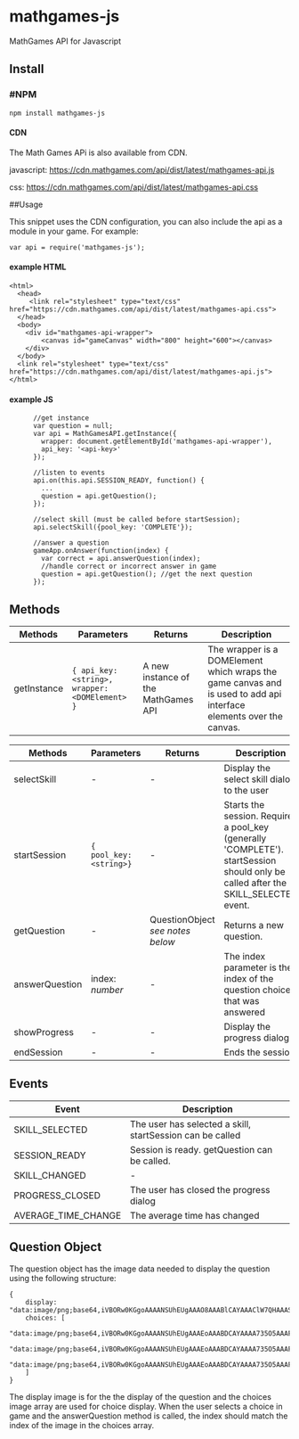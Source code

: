 # mathgames-js

MathGames API for Javascript

## Install

### #NPM

```
npm install mathgames-js
```

#### CDN

The Math Games APi is also available from CDN.

javascript: https://cdn.mathgames.com/api/dist/latest/mathgames-api.js

css: https://cdn.mathgames.com/api/dist/latest/mathgames-api.css

##Usage

This snippet uses the CDN configuration, you can also include the api as a module in your game. For example: 
```
var api = require('mathgames-js');
```

#### example HTML

```
<html>
  <head>
     <link rel="stylesheet" type="text/css" href="https://cdn.mathgames.com/api/dist/latest/mathgames-api.css">
  </head>
  <body>
    <div id="mathgames-api-wrapper">
        <canvas id="gameCanvas" width="800" height="600"></canvas>
    </div>
  </body>
  <link rel="stylesheet" type="text/css" href="https://cdn.mathgames.com/api/dist/latest/mathgames-api.js">
</html>
```

#### example JS

```    
      //get instance
      var question = null;
      var api = MathGamesAPI.getInstance({
        wrapper: document.getElementById('mathgames-api-wrapper'),
        api_key: '<api-key>'
      });
      
      //listen to events
      api.on(this.api.SESSION_READY, function() {
        ...
        question = api.getQuestion();
      });
      
      //select skill (must be called before startSession);
      api.selectSkill({pool_key: 'COMPLETE'});
      
      //answer a question
      gameApp.onAnswer(function(index) {
        var correct = api.answerQuestion(index);
        //handle correct or incorrect answer in game
        question = api.getQuestion(); //get the next question
      });

```

## Methods

| Methods        | Parameters                                           | Returns                                 | Description                             |
|----------------|------------------------------------------------------|-----------------------------------------|-----------------------------------------|
| getInstance    | `{ api_key: <string>, wrapper: <DOMElement> }`       |  A new instance of the MathGames API    | The wrapper is a DOMElement which wraps the game canvas and is used to add api interface elements over the canvas. |

| Methods        | Parameters                                           | Returns                                 | Description                             |
|----------------|------------------------------------------------------|-----------------------------------------|-----------------------------------------|
| selectSkill    | -                                                    | -                                       | Display the select skill dialog to the user                   |
| startSession   | `{ pool_key: <string>}`                              | -                                       | Starts the session. Requires a pool_key (generally 'COMPLETE').  startSession should only be called after the SKILL_SELECTED event. |
| getQuestion    | -                                                    | QuestionObject *see notes below*        | Returns a new question.                 |
| answerQuestion | index: *number*                                      | -                                       | The index parameter is the index of the question choice that was answered |
| showProgress   | -                                                    | -                                       | Display the progress dialog             |
| endSession     | -                                                    | -                                       | Ends the session.                       |

## Events

| Event          | Description                                          |
|----------------|------------------------------------------------------|
| SKILL_SELECTED   | The user has selected a skill, startSession can be called                             |
| SESSION_READY    | Session is ready.  getQuestion can be called.                                                    |
| SKILL_CHANGED    | -                                                    |
| PROGRESS_CLOSED | The user has closed the progress dialog                                     |
| AVERAGE_TIME_CHANGE   | The average time has changed |


## Question Object

The question object has the image data needed to display the question using the following structure:

```
{
    display: "data:image/png;base64,iVBORw0KGgoAAAANSUhEUgAAAO8AAABlCAYAAAClW7QHAAASbElEQVR4Xu2de...",
    choices: [
        "data:image/png;base64,iVBORw0KGgoAAAANSUhEUgAAAEoAAABDCAYAAAA735O5AAAF50lEQVR4Xu1b633bRgwHKM...",
        "data:image/png;base64,iVBORw0KGgoAAAANSUhEUgAAAEoAAABDCAYAAAA735O5AAAFTklEQVR4Xu2b33nbNhDA7y...",
        "data:image/png;base64,iVBORw0KGgoAAAANSUhEUgAAAEoAAABDCAYAAAA735O5AAAFDklEQVR4Xu2b0XnbOAzHAV..."
    ]
}
```

The display image is for the the display of the question and the choices image array are used for choice display.  When the user selects a choice in game and the answerQuestion method is called, the index should match the index of the image in the choices array.





